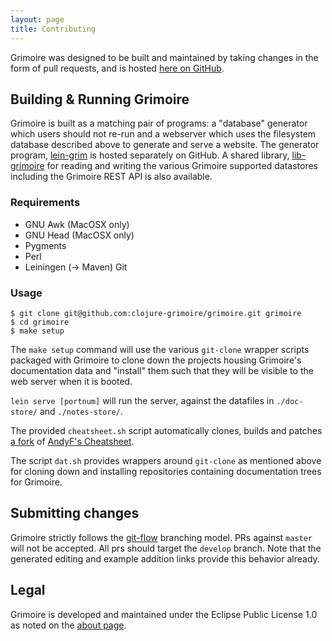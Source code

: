 ```yaml
---
layout: page
title: Contributing
---
```


Grimoire was designed to be built and maintained by taking changes in
the form of pull requests, and is hosted
[here on GitHub](https://github.com/arrdem/grimoire).

## Building & Running Grimoire

Grimoire is built as a matching pair of programs: a "database"
generator which users should not re-run and a webserver which uses the
filesystem database described above to generate and serve a
website. The generator program,
[lein-grim](https://github.com/clojure-grimoire/grimoire) is hosted
separately on GitHub. A shared library,
[lib-grimoire](https://github.com/clojure-grimoire/lib-grimoire) for
reading and writing the various Grimoire supported datastores
including the Grimoire REST API is also available.


### Requirements

- GNU Awk (MacOSX only)
- GNU Head (MacOSX only)
- Pygments
- Perl
- Leiningen (-> Maven) Git


### Usage

```
$ git clone git@github.com:clojure-grimoire/grimoire.git grimoire
$ cd grimoire
$ make setup
```

The `make setup` command will use the various `git-clone` wrapper
scripts packaged with Grimoire to clone down the projects housing
Grimoire's documentation data and "install" them such that they will
be visible to the web server when it is booted.

`lein serve [portnum]` will run the server, against the datafiles in
`./doc-store/` and `./notes-store/`.

The provided `cheatsheet.sh` script automatically clones, builds and
patches [a fork](https://github.com/arrdem/clojure-cheatsheets) of
[AndyF's Cheatsheet](https://github.com/jafingerhut/clojure-cheatsheets).

The script `dat.sh` provides wrappers around `git-clone` as mentioned
above for cloning down and installing repositories containing
documentation trees for Grimoire.

## Submitting changes

Grimoire strictly follows the
[git-flow](http://nvie.com/posts/a-successful-git-branching-model/)
branching model. PRs against `master` will not be accepted. All prs
should target the `develop` branch. Note that the generated editing
and example addition links provide this behavior already.

## Legal

Grimoire is developed and maintained under the Eclipse Public License
1.0 as noted on the [about page](/about).
